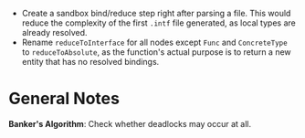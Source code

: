 - Create a sandbox bind/reduce step right after parsing a file. This would reduce the complexity of the first `.intf` file generated, as local types are already resolved.
- Rename `reduceToInterface` for all nodes except `Func` and `ConcreteType` to `reduceToAbsolute`, as the function's actual purpose is to return a new entity that has no resolved bindings.


General Notes
=============

**Banker's Algorithm**: Check whether deadlocks may occur at all.